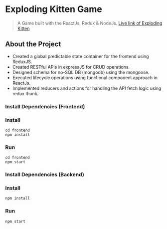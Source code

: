 # Exploding Kitten Game

> A Game built with the ReactJs, Redux & NodeJs.
[Live link of Exploding Kitten](https://kittengame.herokuapp.com/)


## About the Project

- Created a global predictable state container for the frontend using ReduxJS.
- Created RESTful APIs in expressJS for CRUD operations.
- Designed schema for no-SQL DB (mongodb) using the mongoose.
- Executed lifecycle operations using functional component approach in ReactJs.
- Implemented reducers and actions for handling the API fetch logic using redux thunk.


### Install Dependencies (Frontend)

### Install

```
cd frontend
npm install
```

### Run

```
cd frontend
npm start

```

### Install Dependencies (Backend)

### Install

```
npm install

```
### Run

```
npm start

```

